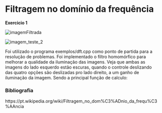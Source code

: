 # Filtragem no domínio da frequência


<strong>Exercicio 1</strong><br>

![imagemFiltrada](https://user-images.githubusercontent.com/42754908/141846796-2032d90f-9766-48b9-b968-6b2a2beab6cd.png)

![imagem_teste_2](https://user-images.githubusercontent.com/42754908/141848601-62af150b-dd43-4448-8a13-5497fd5486c3.png)

Foi utilizado o programa exemplos/dft.cpp como ponto de partida para a resolução de problemas. Foi implementado o filtro homomórfico para melhorar a qualidade da iluminação das imagens. Veja que ambas as imagens do lado esquerdo estão escuras, quando o controle deslizando das quatro opções são deslizadas pro lado direito, a um ganho de iluminação da imagem. Sendo a principal função de calculo:

<h3> Bibliografia </h3>
https://pt.wikipedia.org/wiki/Filtragem_no_dom%C3%ADnio_da_frequ%C3%AAncia

